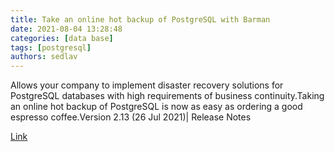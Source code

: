 ```yaml
---
title: Take an online hot backup of PostgreSQL with Barman
date: 2021-08-04 13:28:48
categories: [data base]
tags: [postgresql]
authors: sedlav
---
```


Allows your company to implement disaster recovery solutions for PostgreSQL databases with high requirements of business continuity.Taking an online hot backup of PostgreSQL is now as easy as ordering a good espresso coffee.Version 2.13 (26 Jul 2021)| Release Notes

[Link](https://www.pgbarman.org/index.html)
